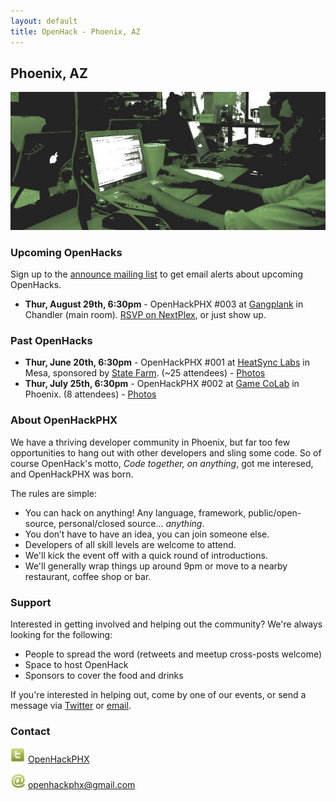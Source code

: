 ```yaml
---
layout: default
title: OpenHack - Phoenix, AZ
---
```


## Phoenix, AZ

![Phoenix](/phoenix/header.jpg)

### Upcoming OpenHacks

Sign up to the [announce mailing list](http://eepurl.com/BkGf9) to get email alerts about upcoming OpenHacks.

- **Thur, August 29th, 6:30pm** - OpenHackPHX #003 at [Gangplank](http://chandler.gangplankhq.com/) in Chandler (main room). [RSVP on NextPlex](http://nextplex.com/phoenix-az/calendar/events/8959-openhack-003), or just show up.

### Past OpenHacks

- **Thur, June 20th, 6:30pm** - OpenHackPHX #001 at [HeatSync Labs](http://www.heatsynclabs.org/) in Mesa, sponsored by [State Farm](https://www.statefarm.com/). (~25 attendees) - [Photos](http://www.flickr.com/photos/openhackphx/sets/72157634262712091/)
- **Thur, July 25th, 6:30pm** - OpenHackPHX #002 at [Game CoLab](http://gamecolab.org/) in Phoenix. (8 attendees) - [Photos](http://www.flickr.com/photos/openhackphx/sets/72157634799048653/)

### About OpenHackPHX

We have a thriving developer community in Phoenix, but far too few opportunities to hang out with other developers and sling some code. So of course OpenHack's motto, *Code together, on anything*, got me interesed, and OpenHackPHX was born.

The rules are simple:

- You can hack on anything! Any language, framework, public/open-source, personal/closed source... *anything*.
- You don’t have to have an idea, you can join someone else.
- Developers of all skill levels are welcome to attend.
- We'll kick the event off with a quick round of introductions.
- We'll generally wrap things up around 9pm or move to a nearby restaurant, coffee shop or bar.

### Support

Interested in getting involved and helping out the community? We're always looking for the following:

- People to spread the word (retweets and meetup cross-posts welcome)
- Space to host OpenHack
- Sponsors to cover the food and drinks

If you're interested in helping out, come by one of our events, or send a  message via [Twitter](https://twitter.com/OpenHackPHX) or [email](mailto:openhackphx@gmail.com).

### Contact

![Twitter](/phoenix/twitter.png) [OpenHackPHX](https://twitter.com/OpenHackPHX)

![Email](/phoenix/email.png) [openhackphx@gmail.com](mailto:openhackphx@gmail.com)
